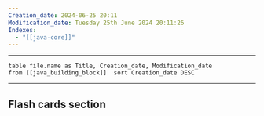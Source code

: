 ```yaml
---
Creation_date: 2024-06-25 20:11
Modification_date: Tuesday 25th June 2024 20:11:26
Indexes:
  - "[[java-core]]"
---
```


----

```dataview
table file.name as Title, Creation_date, Modification_date
from [[java_building_block]]  sort Creation_date DESC
```


















---
## Flash cards section
